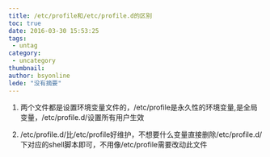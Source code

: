 ```yaml
---
title: /etc/profile和/etc/profile.d的区别
toc: true
date: 2016-03-30 15:53:25
tags:
 - untag
category: 
 - uncategory
thumbnail: 
author: bsyonline
lede: "没有摘要"
---
```



 1. 两个文件都是设置环境变量文件的，/etc/profile是永久性的环境变量,是全局变量，/etc/profile.d/设置所有用户生效  

 2. /etc/profile.d/比/etc/profile好维护，不想要什么变量直接删除/etc/profile.d/下对应的shell脚本即可，不用像/etc/profile需要改动此文件
